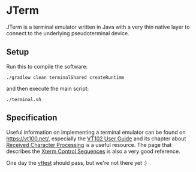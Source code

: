 # JTerm

JTerm is a terminal emulator written in Java with a very thin native layer to
connect to the underlying pseudoterminal device.

## Setup

Run this to compile the software:

    ./gradlew clean terminalShared createRuntime

and then execute the main script:

    ./terminal.sh

## Specification

Useful information on implementing a terminal emulator can be found
on <https://vt100.net/>, especially the [VT102 User
Guide](https://vt100.net/docs/vt102-ug/) and its chapter about
[Received Character Processing](https://vt100.net/docs/vt102-ug/chapter5.html)
is a useful resource. The page that describes the
[Xterm Control Sequences](https://www.xfree86.org/current/ctlseqs.html) is
also a very good reference.

One day the [vttest](https://invisible-island.net/vttest/vttest.html) should
pass, but we're not there yet :)
